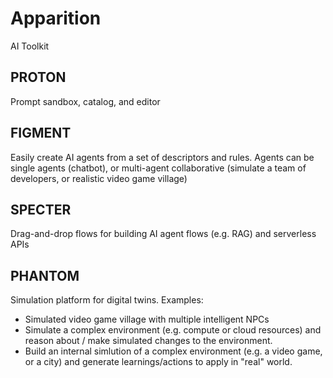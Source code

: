 # Apparition
AI Toolkit


## PROTON
Prompt sandbox, catalog, and editor

## FIGMENT
Easily create AI agents from a set of descriptors and rules. Agents can be single agents (chatbot), or multi-agent collaborative (simulate a team of developers, or realistic video game village)

## SPECTER
Drag-and-drop flows for building AI agent flows (e.g. RAG) and serverless APIs

## PHANTOM
Simulation platform for digital twins. Examples:
- Simulated video game village with multiple intelligent NPCs
- Simulate a complex environment (e.g. compute or cloud resources) and reason about / make simulated changes to the environment.
- Build an internal simlution of a complex environment (e.g. a video game, or a city) and generate learnings/actions to apply in "real" world.
